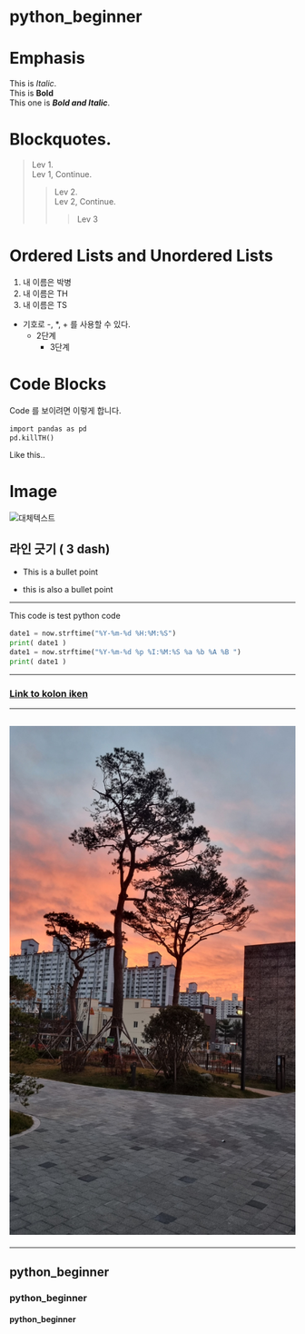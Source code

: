 # python_beginner
# Emphasis  
This is *Italic*.  
This is **Bold**  
This one is ***Bold and Italic***.  

# Blockquotes.

> Lev 1.  
> Lev 1, Continue.  
>> Lev 2.  
>> Lev 2, Continue.  
>>> Lev 3  

# Ordered Lists and Unordered Lists

1. 내 이름은 박병  
2. 내 이름은 TH  
3. 내 이름은 TS  

- 기호로 -, *, + 를 사용할 수 있다.  
  - 2단계  
    - 3단계  
      
# Code Blocks

Code 를 보이려면 이렇게 합니다. <!-- 4칸 띄우기 또는 Tab-->

    import pandas as pd 
    pd.killTH()

Like this..

# Image

![대체텍스트](./펭귄.jpg)

라인 긋기 ( 3 dash)
---
- This is a bullet point
* this is also a bullet point
---
This code is test python  code
```python
date1 = now.strftime("%Y-%m-%d %H:%M:%S")
print( date1 )
date1 = now.strftime("%Y-%m-%d %p %I:%M:%S %a %b %A %B ")
print( date1 )
```
----
### [Link to kolon iken ](https://iken.kolon.com)

---
## ![Image Link](https://github.com/BaeByoungSul/python_beginner/blob/main/20241203_071423.jpg)
---



## python_beginner
### python_beginner
#### python_beginner

